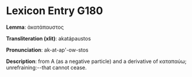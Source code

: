 # Lexicon Entry G180

**Lemma**: ἀκατάπαυστος

**Transliteration (xlit)**: akatápaustos

**Pronunciation**: ak-at-ap'-ow-stos

**Description**:
from Α (as a negative particle) and a derivative of καταπαύω; unrefraining:--that cannot cease.
